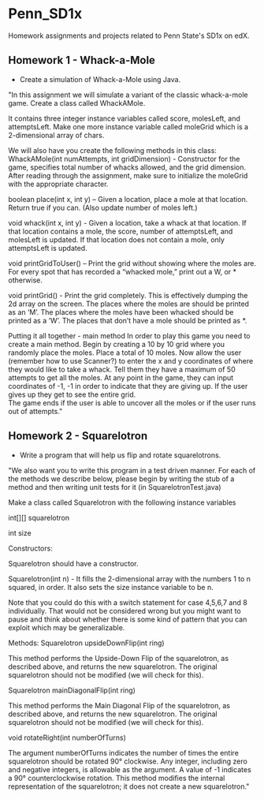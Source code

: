 # Penn_SD1x
Homework assignments and projects related to Penn State's SD1x on edX.

## Homework 1 - Whack-a-Mole
- Create a simulation of Whack-a-Mole using Java.

"In this assignment we will simulate a variant of the classic whack-a-mole game.
Create a class called WhackAMole.

It contains three integer instance variables called score, molesLeft, and attemptsLeft. Make one more instance variable called moleGrid which is a 2-dimensional array of chars.

We will also have you create the following methods in this class:
WhackAMole(int numAttempts, int gridDimension) - Constructor for the game, specifies total number of whacks allowed, and the grid dimension. After reading through the assignment, make sure to initialize the moleGrid with the appropriate character.

boolean place(int x, int y) – Given a location, place a mole at that location. Return true if you can. (Also update number of moles left.)            

void whack(int x, int y) -  Given a location, take a whack at that location. If that location contains a mole, the score, number of attemptsLeft, and molesLeft is updated. If that location does not contain a mole, only attemptsLeft is updated.

void printGridToUser() – Print the grid without showing where the moles are. For every spot that has recorded a “whacked mole,” print out a W, or * otherwise.

void printGrid() -  Print the grid completely. This is effectively dumping the 2d array on the screen. The places where the moles are should be printed as an ‘M’. The places where the moles have been whacked should be printed as a ‘W’. The places that don’t have a mole should be printed as *.


Putting it all together - main method
In order to play this game you need to create a main method. 
Begin by creating a 10 by 10 grid where you randomly place the moles. Place a total of 10 moles.
Now allow the user (remember how to use Scanner?) to enter the x and y coordinates of where they would like to take a whack. Tell them they have a maximum of 50 attempts to get all the moles. 
At any point in the game, they can input coordinates of -1, -1 in order to indicate that they are giving up. If the user gives up they get to see the entire grid.  
The game ends if the user is able to uncover all the moles or if the user runs out of attempts."

## Homework 2 - Squarelotron
- Write a program that will help us flip and rotate squarelotrons.

"We also want you to write this program in a test driven manner. For each of the methods we describe below, please begin by writing the stub of a method and then writing unit tests for it (in SquarelotronTest.java)

Make a class called Squarelotron with the following instance variables

int[][] squarelotron

int size

Constructors:

Squarelotron should have a constructor.

Squarelotron(int n) - It fills the 2-dimensional array with the numbers 1 to n squared, in order. It also sets the size instance variable to be n.

Note that you could do this with a switch statement for case 4,5,6,7 and 8 individually. That would not be considered wrong but you might want to pause and think about whether there is some kind of pattern that you can exploit which may be generalizable.

Methods:
Squarelotron upsideDownFlip(int ring)

This method performs the Upside-Down Flip of the squarelotron, as described above, and returns the new squarelotron. The original squarelotron should not be modified (we will check for this).

Squarelotron mainDiagonalFlip(int ring)

This method performs the Main Diagonal Flip of the squarelotron, as described above, and returns the new squarelotron. The original squarelotron should not be modified (we will check for this).

void rotateRight(int numberOfTurns)

The argument numberOfTurns indicates the number of times the entire squarelotron should be rotated 90° clockwise. Any integer, including zero and negative integers, is allowable as the argument. A value of -1 indicates a 90° counterclockwise rotation. This method modifies the internal representation of the squarelotron; it does not create a new squarelotron."
